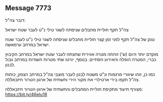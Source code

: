 ## Message 7773

דובר צה"ל:

צה"ל תקף חוליית מחבלים שניסתה לשגר טילי נ"ט לעבר שטח ישראל

טנק של צה"ל תקף לפני זמן קצר חוליית מחבלים שניסתה לשגר טילי נ"ט לעבר שטח ישראל במרחב ערמאשה.

מוקדם יותר היום (ש') זוהתה מטרה אווירית שחצתה לעבר שטח ישראל במרחב הקיבוץ כברי, המטרה הופלה והאירוע הסתיים.
בנוסף, יורטו שתי מטרות חשודות במרחב גבול לבנון.

כמו כן, זוהו שיגורי מרגמות ונ"ט משטח לבנון לעבר מוצבי צה"ל במרחב הצפון, כוחות צה"ל תקפו בירי ארטילרי את מקור הירי ותשתית של ארגון הטרור חיזבאללה.

מצורף תיעוד מתקיפת חוליית המחבלים והתשתית של ארגון הטרור חיזבאללה: https://bit.ly/46elu18

